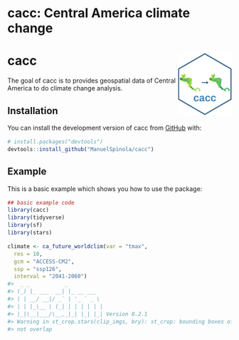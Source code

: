 cacc: Central America climate change
================

<!-- README.md is generated from README.Rmd. Please edit that file -->

# cacc <img src="man/figures/logo.png" align="right" height="139" />

<!-- badges: start -->
<!-- badges: end -->

The goal of cacc is to provides geospatial data of Central America to do
climate change analysis.

## Installation

You can install the development version of cacc from
[GitHub](https://github.com/) with:

``` r
# install.packages("devtools")
devtools::install_github("ManuelSpinola/cacc")
```

## Example

This is a basic example which shows you how to use the package:

``` r
## basic example code
library(cacc)
library(tidyverse)
library(sf)
library(stars)
```

``` r
climate <- ca_future_worldclim(var = "tmax",
  res = 10,
  gcm = "ACCESS-CM2",
  ssp = "ssp126",
  interval = "2041-2060")
#>  _ _           _
#> (_) |_ ___  __| |_ __ ___
#> | | __/ __|/ _` | '_ ` _ \
#> | | |_\__ \ (_| | | | | | |
#> |_|\__|___/\__,_|_| |_| |_| Version 0.2.1
#> Warning in st_crop.stars(clip_imgs, bry): st_crop: bounding boxes of x and y do
#> not overlap
```
